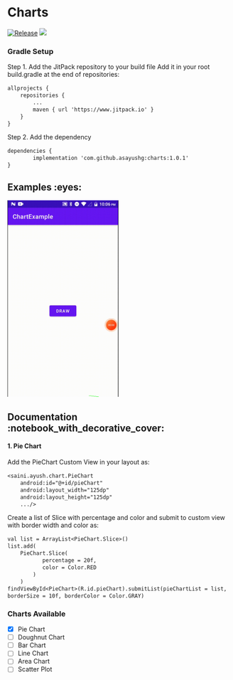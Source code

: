 # Charts
[![Release](https://img.shields.io/github/release/asayushg/charts.svg?style=flat)](https://jitpack.io/#asayushg/charts)
[![](https://www.jitpack.io/v/asayushg/charts.svg)](https://www.jitpack.io/#asayushg/charts)

### Gradle Setup

Step 1. Add the JitPack repository to your build file
Add it in your root build.gradle at the end of repositories:

	allprojects {
		repositories {
			...
			maven { url 'https://www.jitpack.io' }
		}
	}
Step 2. Add the dependency

	dependencies {
	        implementation 'com.github.asayushg:charts:1.0.1'
	}

<h2 id="examples">Examples :eyes:</h2>

<img src="pie-chart-example.gif" width="250"/>

<h2 id="documentation">Documentation :notebook_with_decorative_cover:</h2>
<h4> 1. Pie Chart </h4>

Add the PieChart Custom View in your layout as:
``` 
<saini.ayush.chart.PieChart
    android:id="@+id/pieChart"
    android:layout_width="125dp"
    android:layout_height="125dp"
    .../>
```

Create a list of Slice with percentage and color and submit to custom view with border width and color as:
``` 
val list = ArrayList<PieChart.Slice>()
list.add(
	PieChart.Slice(
    	   percentage = 20f,
           color = Color.RED
        )
    )
findViewById<PieChart>(R.id.pieChart).submitList(pieChartList = list, borderSize = 10f, borderColor = Color.GRAY)
```

### Charts Available
- [x] Pie Chart
- [ ] Doughnut Chart
- [ ] Bar Chart
- [ ] Line Chart
- [ ] Area Chart
- [ ] Scatter Plot
